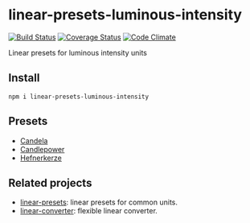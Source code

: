 # linear-presets-luminous-intensity

[![Build Status](https://travis-ci.org/javiercejudo/linear-presets-luminous-intensity.svg)](https://travis-ci.org/javiercejudo/linear-presets-luminous-intensity)
[![Coverage Status](https://coveralls.io/repos/javiercejudo/linear-presets-luminous-intensity/badge.svg?branch=master)](https://coveralls.io/r/javiercejudo/linear-presets-luminous-intensity?branch=master)
[![Code Climate](https://codeclimate.com/github/javiercejudo/linear-presets-luminous-intensity/badges/gpa.svg)](https://codeclimate.com/github/javiercejudo/linear-presets-luminous-intensity)

Linear presets for luminous intensity units

## Install

    npm i linear-presets-luminous-intensity

## Presets

- [Candela](https://en.wikipedia.org/wiki/Candela)
- [Candlepower](https://en.wikipedia.org/wiki/Candlepower)
- [Hefnerkerze](https://en.wikipedia.org/wiki/Hefner_lamp)

## Related projects

- [linear-presets](https://github.com/javiercejudo/linear-presets): linear presets for common units.
- [linear-converter](https://github.com/javiercejudo/linear-converter): flexible linear converter.
